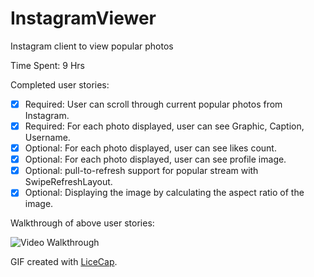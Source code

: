 InstagramViewer
===============

Instagram client to view popular photos

Time Spent: 9 Hrs

Completed user stories:
* [x] Required: User can scroll through current popular photos from Instagram.
* [x] Required: For each photo displayed, user can see Graphic, Caption, Username.
* [x] Optional: For each photo displayed, user can see likes count.
* [x] Optional: For each photo displayed, user can see profile image.
* [x] Optional: pull-to-refresh support for popular stream with SwipeRefreshLayout.
* [x] Optional: Displaying the image by calculating the aspect ratio of the image.

Walkthrough of above user stories:

![Video Walkthrough](InstagramViewerDemo.gif)

GIF created with [LiceCap](http://www.cockos.com/licecap/).
